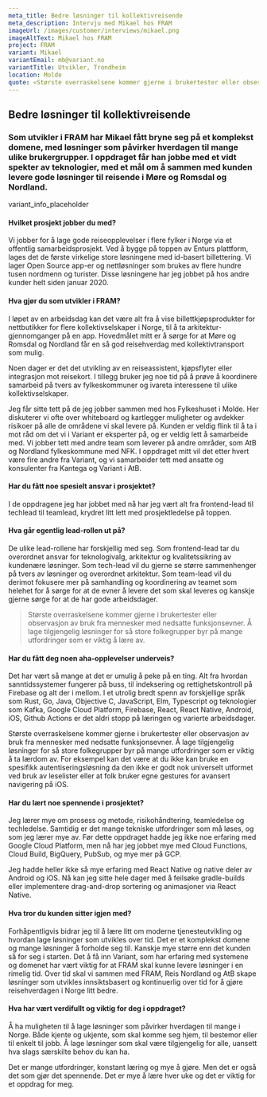 ```yaml
---
meta_title: Bedre løsninger til kollektivreisende
meta_description: Intervju med Mikael hos FRAM
imageUrl: /images/customer/interviews/mikael.png
imageAltText: Mikael hos FRAM
project: FRAM
variant: Mikael
variantEmail: mb@variant.no
variantTitle: Utvikler, Trondheim
location: Molde
quote: «Største overraskelsene kommer gjerne i brukertester eller observasjon av bruk fra mennesker med nedsatte funksjonsevner. Å lage tilgjengelig løsninger for så store folkegrupper byr på mange utfordringer som er viktig å lære av.»
---
```


## Bedre løsninger til kollektivreisende

### Som utvikler i FRAM har Mikael fått bryne seg på et komplekst domene, med løsninger som påvirker hverdagen til mange ulike brukergrupper. I oppdraget får han jobbe med et vidt spekter av teknologier, med et mål om å sammen med kunden levere gode løsninger til reisende i Møre og Romsdal og Nordland.

variant_info_placeholder

#### Hvilket prosjekt jobber du med?

Vi jobber for å lage gode reiseopplevelser i flere fylker i Norge via et offentlig samarbeidsprosjekt. Ved å bygge på toppen av Enturs plattform, lages det de første virkelige store løsningene med id-basert billettering. Vi lager Open Source app-er og nettløsninger som brukes av flere hundre tusen nordmenn og turister. Disse løsningene har jeg jobbet på hos andre kunder helt siden januar 2020.

#### Hva gjør du som utvikler i FRAM?

I løpet av en arbeidsdag kan det være alt fra å vise billettkjøpsprodukter for nettbutikker for flere kollektivselskaper i Norge, til å ta arkitektur-gjennomganger på en app. Hovedmålet mitt er å sørge for at Møre og Romsdal og Nordland får en så god reisehverdag med kollektivtransport som mulig.

Noen dager er det det utvikling av en reiseassistent, kjøpsflyter eller integrasjon mot reisekort. I tillegg bruker jeg noe tid på å prøve å koordinere samarbeid på tvers av fylkeskommuner og ivareta interessene til ulike kollektivselskaper.

Jeg får sitte tett på de jeg jobber sammen med hos Fylkeshuset i Molde. Her diskuterer vi ofte over whiteboard og kartlegger muligheter og avdekker risikoer på alle de områdene vi skal levere på. Kunden er veldig flink til å ta i mot råd om det vi i Variant er eksperter på, og er veldig lett å samarbeide med. Vi jobber tett med andre team som leverer på andre områder, som AtB og Nordland fylkeskommune med NFK. I oppdraget mitt vil det etter hvert være fire andre fra Variant, og vi samarbeider tett med ansatte og konsulenter fra Kantega og Variant i AtB.

#### Har du fått noe spesielt ansvar i prosjektet?

I de oppdragene jeg har jobbet med nå har jeg vært alt fra frontend-lead til techlead til teamlead, krydret litt lett med prosjektledelse på toppen.

#### Hva går egentlig lead-rollen ut på?

De ulike lead-rollene har forskjellig med seg. Som frontend-lead tar du overordnet ansvar for teknologivalg, arkitektur og kvalitetssikring av kundenære løsninger. Som tech-lead vil du gjerne se større sammenhenger på tvers av løsninger og overordnet arkitektur. Som team-lead vil du derimot fokusere mer på samhandling og koordinering av teamet som helehet for å sørge for at de evner å levere det som skal leveres og kanskje gjerne sørge for at de har gode arbeidsdager.

<blockquote class="center">
Største overraskelsene kommer gjerne i brukertester eller observasjon av bruk fra mennesker med nedsatte funksjonsevner. Å lage tilgjengelig løsninger for så store folkegrupper byr på mange utfordringer som er viktig å lære av.
</blockquote>

#### Har du fått deg noen aha-opplevelser underveis?

Det har vært så mange at det er umulig å peke på en ting. Alt fra hvordan sanntidssystemer fungerer på buss, til indeksering og rettighetskontroll på Firebase og alt der i mellom. I et utrolig bredt spenn av forskjellige språk som Rust, Go, Java, Objective C, JavaScript, Elm, Typescript og teknologier som Kafka, Google Cloud Platform, Firebase, React, React Native, Android, iOS, Github Actions er det aldri stopp på læringen og varierte arbeidsdager.

Største overraskelsene kommer gjerne i brukertester eller observasjon av bruk fra mennesker med nedsatte funksjonsevner. Å lage tilgjengelig løsninger for så store folkegrupper byr på mange utfordringer som er viktig å ta lærdom av. For eksempel kan det være at du ikke kan bruke en spesifikk autentiseringsløsning da den ikke er godt nok universelt utformet ved bruk av leselister eller at folk bruker egne gestures for avansert navigering på iOS.

#### Har du lært noe spennende i prosjektet?

Jeg lærer mye om prosess og metode, risikohåndtering, teamledelse og techledelse. Samtidig er det mange tekniske utfordringer som må løses, og som jeg lærer mye av. Før dette oppdraget hadde jeg ikke noe erfaring med Google Cloud Platform, men nå har jeg jobbet mye med Cloud Functions, Cloud Build, BigQuery, PubSub, og mye mer på GCP.

Jeg hadde heller ikke så mye erfaring med React Native og native deler av Android og iOS. Nå kan jeg sitte hele dager med å feilsøke gradle-builds eller implementere drag-and-drop sortering og animasjoner via React Native.

#### Hva tror du kunden sitter igjen med?

Forhåpentligvis bidrar jeg til å lære litt om moderne tjenesteutvikling og hvordan lage løsninger som utvikles over tid. Det er et komplekst domene og mange løsninger å forholde seg til. Kanskje mye større enn det kunden så for seg i starten. Det å få inn Variant, som har erfaring med systemene og domenet har vært viktig for at FRAM skal kunne levere løsninger i en rimelig tid. Over tid skal vi sammen med FRAM, Reis Nordland og AtB skape løsninger som utvikles innsiktsbasert og kontinuerlig over tid for å gjøre reisehverdagen i Norge litt bedre.

#### Hva har vært verdifullt og viktig for deg i oppdraget?

Å ha muligheten til å lage løsninger som påvirker hverdagen til mange i Norge. Både kjente og ukjente, som skal komme seg hjem, til bestemor eller til enkelt til jobb. Å lage løsninger som skal være tilgjengelig for alle, uansett hva slags særskilte behov du kan ha.

Det er mange utfordringer, konstant læring og mye å gjøre. Men det er også det som gjør det spennende. Det er mye å lære hver uke og det er viktig for et oppdrag for meg.
